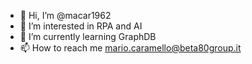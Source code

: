 - 👋 Hi, I’m @macar1962
- 👀 I’m interested in RPA and AI
- 🌱 I’m currently learning GraphDB
- 📫 How to reach me mario.caramello@beta80group.it

<!---
macar1962/macar1962 is a ✨ special ✨ repository because its `README.md` (this file) appears on your GitHub profile.
You can click the Preview link to take a look at your changes.
--->
